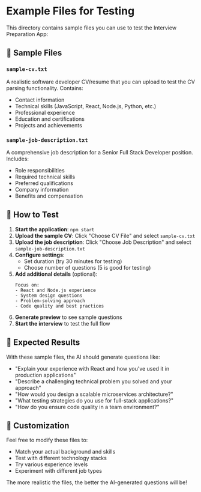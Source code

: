 # Example Files for Testing

This directory contains sample files you can use to test the Interview Preparation App:

## 📄 Sample Files

### `sample-cv.txt`
A realistic software developer CV/resume that you can upload to test the CV parsing functionality. Contains:
- Contact information
- Technical skills (JavaScript, React, Node.js, Python, etc.)
- Professional experience
- Education and certifications
- Projects and achievements

### `sample-job-description.txt`
A comprehensive job description for a Senior Full Stack Developer position. Includes:
- Role responsibilities
- Required technical skills
- Preferred qualifications
- Company information
- Benefits and compensation

## 🧪 How to Test

1. **Start the application**: `npm start`
2. **Upload the sample CV**: Click "Choose CV File" and select `sample-cv.txt`
3. **Upload the job description**: Click "Choose Job Description" and select `sample-job-description.txt`
4. **Configure settings**: 
   - Set duration (try 30 minutes for testing)
   - Choose number of questions (5 is good for testing)
5. **Add additional details** (optional):
   ```
   Focus on:
   - React and Node.js experience
   - System design questions
   - Problem-solving approach
   - Code quality and best practices
   ```
6. **Generate preview** to see sample questions
7. **Start the interview** to test the full flow

## 🎯 Expected Results

With these sample files, the AI should generate questions like:
- "Explain your experience with React and how you've used it in production applications"
- "Describe a challenging technical problem you solved and your approach"
- "How would you design a scalable microservices architecture?"
- "What testing strategies do you use for full-stack applications?"
- "How do you ensure code quality in a team environment?"

## 📝 Customization

Feel free to modify these files to:
- Match your actual background and skills
- Test with different technology stacks
- Try various experience levels
- Experiment with different job types

The more realistic the files, the better the AI-generated questions will be!
